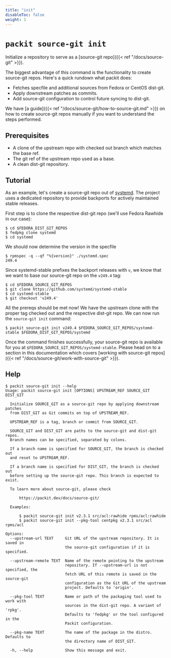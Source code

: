 ```yaml
---
title: "init"
disableToc: false
weight: 1
---
```


# `packit source-git init`

Initialize a repository to serve as a [source-git repo]({{< ref "/docs/source-git" >}}).

The biggest advantage of this command is the functionality to create source-git
repos. Here's a quick rundown what packit does:

 * Fetches specfile and additional sources from Fedora or CentOS dist-git.
 * Apply downstream patches as commits.
 * Add source-git configuration to control future syncing to dist-git.

We have [a guide]({{< ref "/docs/source-git/how-to-source-git.md" >}}) on how
to create source-git repos manually if you want to understand the steps performed.

## Prerequisites

 * A clone of the upstream repo with checked out branch which matches the base ref.
 * The git ref of the upstream repo used as a base.
 * A clean dist-git repository.

## Tutorial

As an example, let's create a source-git repo out of
[systemd](https://github.com/systemd/systemd-stable). The project uses a
dedicated repository to provide backports for actively maintained stable
releases.

First step is to clone the respective dist-git repo (we'll use Fedora Rawhide
in our case):

    $ cd $FEDORA_DIST_GIT_REPOS
    $ fedpkg clone systemd
    $ cd systemd

We should now determine the version in the specfile

    $ rpmspec -q --qf "%{version}" ./systemd.spec
    249.4

Since systemd-stable prefixes the backport releases with `v`, we know that we want to base our source-git repo on the `v249.4` tag:

    $ cd $FEDORA_SOURCE_GIT_REPOS
    $ git clone https://github.com/systemd/systemd-stable
    $ cd systemd-stable
    $ git checkout 'v249.4'

All the prereqs should be met now! We have the upstream clone with the proper
tag checked out and the respective dist-git repo. We can now run the `source-git init`
command:

    $ packit source-git init v249.4 $FEDORA_SOURCE_GIT_REPOS/systemd-stable $FEDORA_DIST_GIT_REPOS/systemd

Once the command finishes successfully, your source-git repo is available for
you at `$FEDORA_SOURCE_GIT_REPOS/systemd-stable`. Please head on to a section
in this documentation which covers [working with source-git repos]({{< ref
"/docs/source-git/work-with-source-git" >}}).

## Help

    $ packit source-git init --help
    Usage: packit source-git init [OPTIONS] UPSTREAM_REF SOURCE_GIT DIST_GIT

      Initialize SOURCE_GIT as a source-git repo by applying downstream patches
      from DIST_GIT as Git commits on top of UPSTREAM_REF.

      UPSTREAM_REF is a tag, branch or commit from SOURCE_GIT.

      SOURCE_GIT and DIST_GIT are paths to the source-git and dist-git repos.
      Branch names can be specified, separated by colons.

      If a branch name is specified for SOURCE_GIT, the branch is checked out
      and reset to UPSTREAM_REF.

      If a branch name is specified for DIST_GIT, the branch is checked out
      before setting up the source-git repo. This branch is expected to exist.

      To learn more about source-git, please check

          https://packit.dev/docs/source-git/

      Examples:

          $ packit source-git init v2.3.1 src/acl:rawhide rpms/acl:rawhide
          $ packit source-git init --pkg-tool centpkg v2.3.1 src/acl rpms/acl

    Options:
      --upstream-url TEXT     Git URL of the upstream repository. It is saved in
                              the source-git configuration if it is specified.

      --upstream-remote TEXT  Name of the remote pointing to the upstream
                              repository. If --upstream-url is not specified, the
                              fetch URL of this remote is saved in the source-git
                              configuration as the Git URL of the upstream
                              project. Defaults to 'origin'.

      --pkg-tool TEXT         Name or path of the packaging tool used to work with
                              sources in the dist-git repo. A variant of 'rpkg'.
                              Defaults to 'fedpkg' or the tool configured in the
                              Packit configuration.

      --pkg-name TEXT         The name of the package in the distro. Defaults to
                              the directory name of DIST_GIT.

      -h, --help              Show this message and exit.

